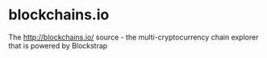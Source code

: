 blockchains.io
==============

The http://blockchains.io/ source - the multi-cryptocurrency chain explorer that is powered by Blockstrap
